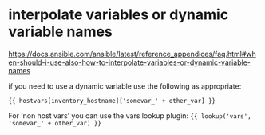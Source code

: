 # interpolate variables or dynamic variable names
https://docs.ansible.com/ansible/latest/reference_appendices/faq.html#when-should-i-use-also-how-to-interpolate-variables-or-dynamic-variable-names



if you need to use a dynamic variable use the following as appropriate:

`{{ hostvars[inventory_hostname]['somevar_' + other_var] }}`

For ‘non host vars’ you can use the vars lookup plugin:
`{{ lookup('vars', 'somevar_' + other_var) }}`
